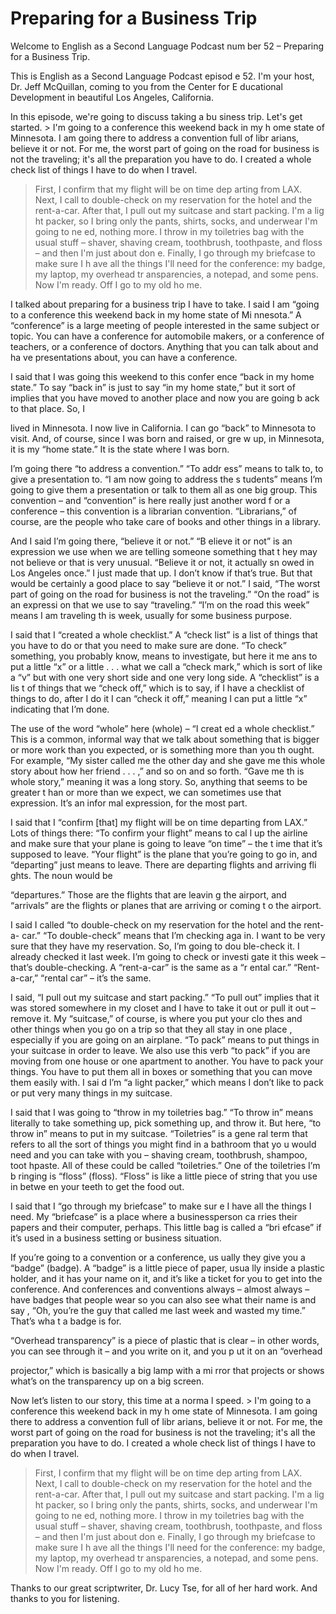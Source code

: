 # Preparing for a Business Trip

Welcome to English as a Second Language Podcast num ber 52 – Preparing for a Business Trip.

This is English as a Second Language Podcast episod e 52. I'm your host, Dr. Jeff McQuillan, coming to you from the Center for E ducational Development in beautiful Los Angeles, California.

In this episode, we're going to discuss taking a bu siness trip. Let's get started. > I'm going to a conference this weekend back in my h ome state of Minnesota. I am going there to address a convention full of libr arians, believe it or not. For me, the worst part of going on the road for business is  not the traveling; it's all the preparation you have to do. I created a whole check list of things I have to do when I travel.
> First, I confirm that my flight will be on time dep arting from LAX. Next, I call to double-check on my reservation for the hotel and  the rent-a-car. After that, I pull out my suitcase and start packing. I'm a lig ht packer, so I bring only the pants, shirts, socks, and underwear I'm going to ne ed, nothing more. I throw in my toiletries bag with the usual stuff – shaver,  shaving cream, toothbrush, toothpaste, and floss – and then I'm just about don e.
> Finally, I go through my briefcase to make sure I h ave all the things I'll need for the conference: my badge, my laptop, my overhead tr ansparencies, a notepad, and some pens. Now I'm ready. Off I go to my old ho me.

I talked about preparing for a business trip I have  to take. I said I am “going to a conference this weekend back in my home state of Mi nnesota.” A “conference” is a large meeting of people interested in the same subject or topic. You can have a conference for automobile makers, or a conference of teachers, or a conference of doctors. Anything that you can talk about and ha ve presentations about, you can have a conference.

I said that I was going this weekend to this confer ence “back in my home state.” To say “back in” is just to say “in my home state,”  but it sort of implies that you have moved to another place and now you are going b ack to that place. So, I

lived in Minnesota. I now live in California. I can  go “back” to Minnesota to visit. And, of course, since I was born and raised, or gre w up, in Minnesota, it is my “home state.” It is the state where I was born.

I’m going there “to address a convention.” “To addr ess” means to talk to, to give a presentation to. “I am now going to address the s tudents” means I’m going to give them a presentation or talk to them all as one  big group. This convention – and “convention” is here really just another word f or a conference – this convention is a librarian convention. “Librarians,”  of course, are the people who take care of books and other things in a library.

And I said I’m going there, “believe it or not.” “B elieve it or not” is an expression we use when we are telling someone something that t hey may not believe or that is very unusual. “Believe it or not, it actually sn owed in Los Angeles once.” I just made that up. I don’t know if that’s true. But that  would be certainly a good place to say “believe it or not.” I said, “The worst part  of going on the road for business is not the traveling.” “On the road” is an expressi on that we use to say “traveling.” “I’m on the road this week” means I am traveling th is week, usually for some business purpose.

I said that I “created a whole checklist.” A “check list” is a list of things that you have to do or that you need to make sure are done. “To check” something, you probably know, means to investigate, but here it me ans to put a little “x” or a little . . . what we call a “check mark,” which is sort of  like a “v” but with one very short side and one very long side. A “checklist” is a lis t of things that we “check off,” which is to say, if I have a checklist of things to  do, after I do it I can “check it off,” meaning I can put a little “x” indicating that I’m done.

The use of the word “whole” here (whole) – “I creat ed a whole checklist.” This is a common, informal way that we talk about something  that is bigger or more work than you expected, or is something more than you th ought. For example, “My sister called me the other day and she gave me this  whole story about how her friend . . . ,” and so on and so forth. “Gave me th is whole story,” meaning it was a long story. So, anything that seems to be greater t han or more than we expect, we can sometimes use that expression. It’s an infor mal expression, for the most part.

I said that I “confirm [that] my flight will be on time departing from LAX.” Lots of things there: “To confirm your flight” means to cal l up the airline and make sure that your plane is going to leave “on time” – the t ime that it’s supposed to leave. “Your flight” is the plane that you’re going to go in, and “departing” just means to leave. There are departing flights and arriving fli ghts. The noun would be

“departures.” Those are the flights that are leavin g the airport, and “arrivals” are the flights or planes that are arriving or coming t o the airport.

I said I called “to double-check on my reservation for the hotel and the rent-a- car.” “To double-check” means that I’m checking aga in. I want to be very sure that they have my reservation. So, I’m going to dou ble-check it. I already checked it last week. I’m going to check or investi gate it this week – that’s double-checking. A “rent-a-car” is the same as a “r ental car.” “Rent-a-car,” “rental car” – it’s the same.

I said, “I pull out my suitcase and start packing.”  “To pull out” implies that it was stored somewhere in my closet and I have to take it  out or pull it out – remove it. My “suitcase,” of course, is where you put your clo thes and other things when you go on a trip so that they all stay in one place , especially if you are going on an airplane. “To pack” means to put things in your suitcase in order to leave. We also use this verb “to pack” if you are moving from  one house or one apartment to another. You have to pack your things. You have to put them all in boxes or something that you can move them easily with. I sai d I’m “a light packer,” which means I don’t like to pack or put very many things in my suitcase.

I said that I was going to “throw in my toiletries bag.” “To throw in” means literally to take something up, pick something up, and throw it. But here, “to throw in” means to put in my suitcase. “Toiletries” is a gene ral term that refers to all the sort of things you might find in a bathroom that yo u would need and you can take with you – shaving cream, toothbrush, shampoo, toot hpaste. All of these could be called “toiletries.” One of the toiletries I’m b ringing is “floss” (floss). “Floss” is like a little piece of string that you use in betwe en your teeth to get the food out.

I said that I “go through my briefcase” to make sur e I have all the things I need. My “briefcase” is a place where a businessperson ca rries their papers and their computer, perhaps. This little bag is called a “bri efcase” if it’s used in a business setting or business situation.

If you’re going to a convention or a conference, us ually they give you a “badge” (badge). A “badge” is a little piece of paper, usua lly inside a plastic holder, and it has your name on it, and it’s like a ticket for you  to get into the conference. And conferences and conventions always – almost always – have badges that people wear so you can also see what their name is and say , “Oh, you’re the guy that called me last week and wasted my time.” That’s wha t a badge is for.

“Overhead transparency” is a piece of plastic that is clear – in other words, you can see through it – and you write on it, and you p ut it on an “overhead

projector,” which is basically a big lamp with a mi rror that projects or shows what’s on the transparency up on a big screen.

Now let’s listen to our story, this time at a norma l speed. > I'm going to a conference this weekend back in my h ome state of Minnesota. I am going there to address a convention full of libr arians, believe it or not. For me, the worst part of going on the road for business is  not the traveling; it's all the preparation you have to do. I created a whole check list of things I have to do when I travel.
> First, I confirm that my flight will be on time dep arting from LAX. Next, I call to double-check on my reservation for the hotel and  the rent-a-car. After that, I pull out my suitcase and start packing. I'm a lig ht packer, so I bring only the pants, shirts, socks, and underwear I'm going to ne ed, nothing more. I throw in my toiletries bag with the usual stuff – shaver,  shaving cream, toothbrush, toothpaste, and floss – and then I'm just about don e.
> Finally, I go through my briefcase to make sure I h ave all the things I'll need for the conference: my badge, my laptop, my overhead tr ansparencies, a notepad, and some pens. Now I'm ready. Off I go to my old ho me.

Thanks to our great scriptwriter, Dr. Lucy Tse, for  all of her hard work. And thanks to you for listening.





